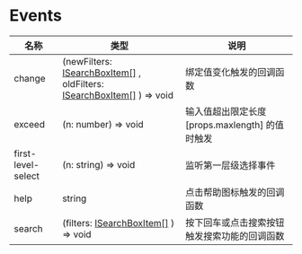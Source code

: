 # Events

| 名称               | 类型                                                                                                                         | 说明                                            |
| ------------------ | ---------------------------------------------------------------------------------------------------------------------------- | ----------------------------------------------- |
| change             | (newFilters: [ISearchBoxItem[]](types.md#isearchboxitem) , oldFilters: [ISearchBoxItem[]](types.md#isearchboxitem) ) => void | 绑定值变化触发的回调函数                        |
| exceed             | (n: number) => void                                                                                                          | 输入值超出限定长度 [props.maxlength] 的值时触发 |
| first-level-select | (n: string) => void                                                                                                          | 监听第一层级选择事件                            |
| help               | string                                                                                                                       | 点击帮助图标触发的回调函数                      |
| search             | (filters: [ISearchBoxItem[]](types.md#isearchboxitem) ) => void                                                              | 按下回车或点击搜索按钮触发搜索功能的回调函数    |
